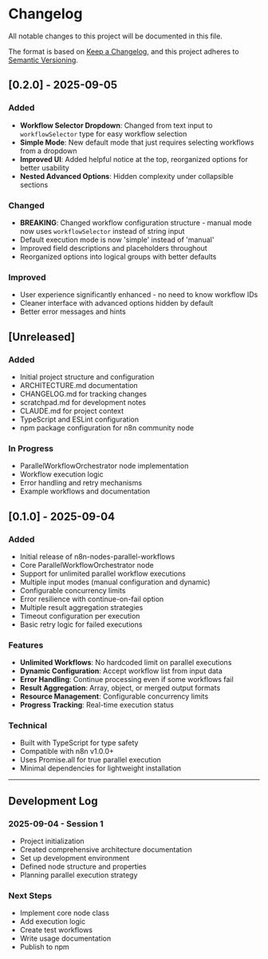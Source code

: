 # Changelog

All notable changes to this project will be documented in this file.

The format is based on [Keep a Changelog](https://keepachangelog.com/en/1.0.0/),
and this project adheres to [Semantic Versioning](https://semver.org/spec/v2.0.0.html).

## [0.2.0] - 2025-09-05

### Added
- **Workflow Selector Dropdown**: Changed from text input to `workflowSelector` type for easy workflow selection
- **Simple Mode**: New default mode that just requires selecting workflows from a dropdown
- **Improved UI**: Added helpful notice at the top, reorganized options for better usability
- **Nested Advanced Options**: Hidden complexity under collapsible sections

### Changed
- **BREAKING**: Changed workflow configuration structure - manual mode now uses `workflowSelector` instead of string input
- Default execution mode is now 'simple' instead of 'manual'
- Improved field descriptions and placeholders throughout
- Reorganized options into logical groups with better defaults

### Improved
- User experience significantly enhanced - no need to know workflow IDs
- Cleaner interface with advanced options hidden by default
- Better error messages and hints

## [Unreleased]

### Added
- Initial project structure and configuration
- ARCHITECTURE.md documentation
- CHANGELOG.md for tracking changes
- scratchpad.md for development notes
- CLAUDE.md for project context
- TypeScript and ESLint configuration
- npm package configuration for n8n community node

### In Progress
- ParallelWorkflowOrchestrator node implementation
- Workflow execution logic
- Error handling and retry mechanisms
- Example workflows and documentation

## [0.1.0] - 2025-09-04

### Added
- Initial release of n8n-nodes-parallel-workflows
- Core ParallelWorkflowOrchestrator node
- Support for unlimited parallel workflow executions
- Multiple input modes (manual configuration and dynamic)
- Configurable concurrency limits
- Error resilience with continue-on-fail option
- Multiple result aggregation strategies
- Timeout configuration per execution
- Basic retry logic for failed executions

### Features
- **Unlimited Workflows**: No hardcoded limit on parallel executions
- **Dynamic Configuration**: Accept workflow list from input data
- **Error Handling**: Continue processing even if some workflows fail
- **Result Aggregation**: Array, object, or merged output formats
- **Resource Management**: Configurable concurrency limits
- **Progress Tracking**: Real-time execution status

### Technical
- Built with TypeScript for type safety
- Compatible with n8n v1.0.0+
- Uses Promise.all for true parallel execution
- Minimal dependencies for lightweight installation

---

## Development Log

### 2025-09-04 - Session 1
- Project initialization
- Created comprehensive architecture documentation
- Set up development environment
- Defined node structure and properties
- Planning parallel execution strategy

### Next Steps
- Implement core node class
- Add execution logic
- Create test workflows
- Write usage documentation
- Publish to npm